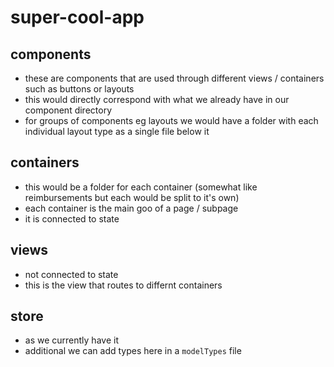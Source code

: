 # super-cool-app

## components
  - these are components that are used through different views / containers such as buttons or layouts
  - this would directly correspond with what we already have in our component directory
  - for groups of components eg layouts we would have a folder with each individual layout type as a single file below it
## containers
  - this would be a folder for each container (somewhat like reimbursements but each would be split to it's own)
  - each container is the main goo of a page / subpage
  - it is connected to state
## views
  - not connected to state
  - this is the view that routes to differnt containers
## store
  - as we currently have it
  - additional we can add types here in a `modelTypes` file
